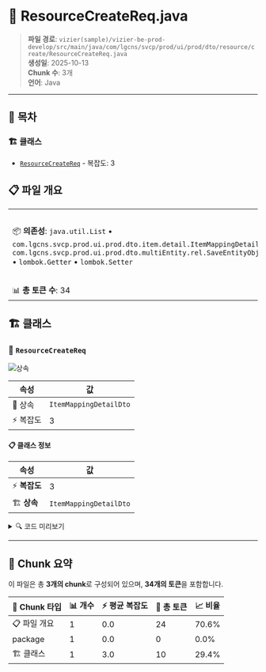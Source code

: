 # 📄 ResourceCreateReq.java

> **파일 경로**: `vizier(sample)/vizier-be-prod-develop/src/main/java/com/lgcns/svcp/prod/ui/prod/dto/resource/create/ResourceCreateReq.java`  
> **생성일**: 2025-10-13  
> **Chunk 수**: 3개  
> **언어**: Java
---

## 📑 목차

### 🏗️ 클래스
- [`ResourceCreateReq`](#class-resourcecreatereq) - 복잡도: 3

## 📋 파일 개요

| | |
|--|--|
| 📦 **의존성**: `java.util.List` • `com.lgcns.svcp.prod.ui.prod.dto.item.detail.ItemMappingDetailDto` • `com.lgcns.svcp.prod.ui.prod.dto.multiEntity.rel.SaveEntityObjRelReqDto` • `lombok.Getter` • `lombok.Setter` | ⚡ **총 복잡도**: 3 |
| 📊 **총 토큰 수**: 34 |  |



## 🏗️ 클래스

### <a id="class-resourcecreatereq"></a>🎯 `ResourceCreateReq`

![상속](https://img.shields.io/badge/상속-1개-blue)

| 속성 | 값 |
|------|----|
| 🧬 상속 | `ItemMappingDetailDto` |
| ⚡ 복잡도 | 3 |



#### 📋 클래스 정보

| 속성 | 값 |
|------|----|
| ⚡ **복잡도** | 3 || 📍 **라인 범위** | 13-13 |
| 🏗️ **상속** | `ItemMappingDetailDto` || 🏷️ **태그** | `class, java` |

<details>
<summary>🔍 코드 미리보기</summary>

```java
public class ResourceCreateReq extends ItemMappingDetailDto {
    private List<SaveEntityObjRelReqDto> insertEntityObjRels;
}...
```

**Chunk 정보**
- 🆔 **ID**: `b17371757875`
- 📍 **라인**: 13-13
- 📊 **토큰**: 10
- 🏷️ **태그**: `class, java`

</details>

---





## 🧩 Chunk 요약

이 파일은 총 **3개의 chunk**로 구성되어 있으며, **34개의 토큰**을 포함합니다.

| 🧩 Chunk 타입 | 📊 개수 | ⚡ 평균 복잡도 | 📝 총 토큰 | 📈 비율 |
|---------------|--------|-------------|----------|--------|
| 📋 파일 개요 | 1 | 0.0 | 24 | 70.6% |
| package | 1 | 0.0 | 0 | 0.0% |
| 🏗️ 클래스 | 1 | 3.0 | 10 | 29.4% |

